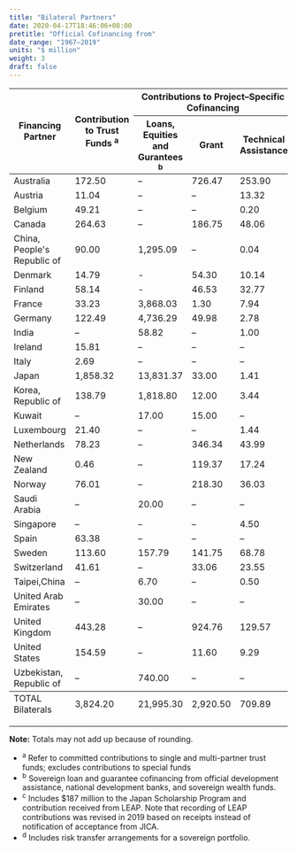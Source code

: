 ```yaml
---
title: "Bilateral Partners"
date: 2020-04-17T18:46:06+08:00
pretitle: "Official Cofinancing from"
date_range: "1967–2019"
units: "$ million"
weight: 3
draft: false
---
```


<table class="table dr-table">
  <thead>
  <tr>
    <th rowspan="2">Financing Partner</th>
    <th rowspan="2">Contribution to Trust Funds <sup>a</sup></th>
    <th colspan="3">Contributions to Project–Specific Cofinancing</th>
    <th rowspan="2">Total</th>
  </tr>
  <tr>
    <th>Loans, Equities and Gurantees <sup>b</sup></th>
    <th>Grant</th>
    <th>Technical Assistance</th>
  </tr>
  </thead>
  <tbody>
  <tr>
    <td>Australia</td>
    <td>172.50</td>
    <td>–</td>
    <td>726.47</td>
    <td>253.90</td>
    <td>1,152.87</td>
  </tr>
  <tr>
    <td>Austria</td>
    <td>11.04</td>
    <td>–</td>
    <td>–</td>
    <td>13.32</td>
    <td>24.36</td>
  </tr>
  <tr>
    <td>Belgium</td>
    <td>49.21</td>
    <td>–</td>
    <td>–</td>
    <td>0.20</td>
    <td>49.41</td>
  </tr>
  <tr>
    <td>Canada</td>
    <td>264.63</td>
    <td>–</td>
    <td>186.75</td>
    <td>48.06</td>
    <td>499.44</td>
  </tr>
  <tr>
    <td>China, People&#39;s Republic of</td>
    <td>90.00</td>
    <td>1,295.09</td>
    <td>–</td>
    <td>0.04</td>
    <td>1,385.13</td>
  </tr>
  <tr>
    <td>Denmark</td>
    <td>14.79</td>
    <td>-</td>
    <td>54.30</td>
    <td>10.14</td>
    <td>79.23</td>
  </tr>
  <tr>
    <td>Finland</td>
    <td>58.14</td>
    <td>-</td>
    <td>46.53</td>
    <td>32.77</td>
    <td>137.44</td>
  </tr>
  <tr>
    <td>France</td>
    <td>33.23</td>
    <td>3,868.03</td>
    <td>1.30</td>
    <td>7.94</td>
    <td>3,910.50</td>
  </tr>
  <tr>
    <td>Germany</td>
    <td>122.49</td>
    <td>4,736.29</td>
    <td>49.98</td>
    <td>2.78</td>
    <td>4,911.54</td>
  </tr>
  <tr>
    <td>India</td>
    <td>–</td>
    <td>58.82</td>
    <td>–</td>
    <td>1.00</td>
    <td>59.82</td>
  </tr>
  <tr>
    <td>Ireland</td>
    <td>15.81</td>
    <td>–</td>
    <td>–</td>
    <td>–</td>
    <td>15.81</td>
  </tr>
  <tr>
    <td>Italy</td>
    <td>2.69</td>
    <td>–</td>
    <td>–</td>
    <td>–</td>
    <td>2.69</td>
  </tr>
  <tr>
    <td>Japan</td>
    <td>1,858.32</td>
    <td>13,831.37</td>
    <td>33.00</td>
    <td>1.41</td>
    <td>15,724.10</td>
  </tr>
  <tr>
    <td>Korea, Republic of</td>
    <td>138.79</td>
    <td>1,818.80</td>
    <td>12.00</td>
    <td>3.44</td>
    <td>1,973.03</td>
  </tr>
  <tr>
    <td>Kuwait</td>
    <td>–</td>
    <td>17.00</td>
    <td>15.00</td>
    <td>–</td>
    <td>32.00</td>
  </tr>
  <tr>
    <td>Luxembourg</td>
    <td>21.40</td>
    <td>–</td>
    <td>–</td>
    <td>1.44</td>
    <td>22.85</td>
  </tr>
  <tr>
    <td>Netherlands</td>
    <td>78.23</td>
    <td>–</td>
    <td>346.34</td>
    <td>43.99</td>
    <td>468.56</td>
  </tr>
  <tr>
    <td>New Zealand</td>
    <td>0.46</td>
    <td>–</td>
    <td>119.37</td>
    <td>17.24</td>
    <td>137.07</td>
  </tr>
  <tr>
    <td>Norway</td>
    <td>76.01</td>
    <td>–</td>
    <td>218.30</td>
    <td>36.03</td>
    <td>330.34</td>
  </tr>
  <tr>
    <td>Saudi Arabia</td>
    <td>–</td>
    <td>20.00</td>
    <td>–</td>
    <td>–</td>
    <td>20.00</td>
  </tr>
  <tr>
    <td>Singapore</td>
    <td>–</td>
    <td>–</td>
    <td>–</td>
    <td>4.50</td>
    <td>4.50</td>
  </tr>
  <tr>
    <td>Spain</td>
    <td>63.38</td>
    <td>–</td>
    <td>–</td>
    <td>–</td>
    <td>63.38</td>
  </tr>
  <tr>
    <td>Sweden</td>
    <td>113.60</td>
    <td>157.79</td>
    <td>141.75</td>
    <td>68.78</td>
    <td>481.92</td>
  </tr>
  <tr>
    <td>Switzerland</td>
    <td>41.61</td>
    <td>–</td>
    <td>33.06</td>
    <td>23.55</td>
    <td>98.22</td>
  </tr>
  <tr>
    <td>Taipei,China</td>
    <td>–</td>
    <td>6.70</td>
    <td>–</td>
    <td>0.50</td>
    <td>7.20</td>
  </tr>
  <tr>
    <td>United Arab Emirates</td>
    <td>–</td>
    <td>30.00</td>
    <td>–</td>
    <td>–</td>
    <td>30.00</td>
  </tr>
  <tr>
    <td>United Kingdom</td>
    <td>443.28</td>
    <td>–</td>
    <td>924.76</td>
    <td>129.57</td>
    <td>1,497.61</td>
  </tr>
  <tr>
    <td>United States</td>
    <td>154.59</td>
    <td>–</td>
    <td>11.60</td>
    <td>9.29</td>
    <td>175.49</td>
  </tr>
  <tr>
    <td>Uzbekistan, Republic of</td>
    <td>–</td>
    <td>740.00</td>
    <td>–</td>
    <td>–</td>
    <td>740.00</td>
  </tr>
  </tbody>
  <tfoot>
  <tr>
    <td>TOTAL Bilaterals</td>
    <td>3,824.20</td>
    <td>21,995.30</td>
    <td>2,920.50</td>
    <td>709.89</td>
    <td>34,034.48</td>
  </tr>
  </tfoot>
</table>

---

**Note:** Totals may not add up because of rounding.

- <sup>a</sup> Refer to committed contributions to single and multi-partner trust funds; excludes contributions to special funds
- <sup>b</sup> Sovereign loan and guarantee cofinancing from official development assistance, national development banks, and sovereign wealth funds.
- <sup>c</sup> Includes \$187 million to the Japan Scholarship Program and contribution received from LEAP. Note that recording of LEAP contributions was revised in 2019 based on receipts instead of notification of acceptance from JICA.
- <sup>d</sup> Includes risk transfer arrangements for a sovereign portfolio.
